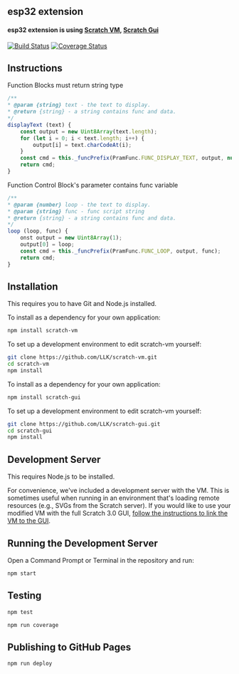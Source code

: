 ## esp32 extension

#### esp32 extension is using [Scratch VM](https://github.com/scratchfoundation/scratch-vm), [Scratch Gui](https://github.com/scratchfoundation/scratch-gui)

[![Build Status](https://travis-ci.org/LLK/scratch-vm.svg?branch=develop)](https://travis-ci.org/LLK/scratch-vm)
[![Coverage Status](https://coveralls.io/repos/github/LLK/scratch-vm/badge.svg?branch=develop)](https://coveralls.io/github/LLK/scratch-vm?branch=develop)

## Instructions

Function Blocks must return string type

```javascript
/**
* @param {string} text - the text to display.
* @return {string} - a string contains func and data.
*/
displayText (text) {
    const output = new Uint8Array(text.length);
    for (let i = 0; i < text.length; i++) {
        output[i] = text.charCodeAt(i);
    }
    const cmd = this._funcPrefix(PramFunc.FUNC_DISPLAY_TEXT, output, null);
    return cmd;
}
```
Function Control Block's parameter contains func variable 
```javascript
/**
* @param {number} loop - the text to display.
* @param {string} func - func script string
* @return {string} - a string contains func and data.
*/
loop (loop, func) {
    onst output = new Uint8Array(1);
    output[0] = loop;
    const cmd = this._funcPrefix(PramFunc.FUNC_LOOP, output, func);
    return cmd;
}
```

## Installation
This requires you to have Git and Node.js installed.

To install as a dependency for your own application:
```bash
npm install scratch-vm
```
To set up a development environment to edit scratch-vm yourself:
```bash
git clone https://github.com/LLK/scratch-vm.git
cd scratch-vm
npm install
```
To install as a dependency for your own application:
```bash
npm install scratch-gui
```
To set up a development environment to edit scratch-vm yourself:
```bash
git clone https://github.com/LLK/scratch-gui.git
cd scratch-gui
npm install
```

## Development Server
This requires Node.js to be installed.

For convenience, we've included a development server with the VM. This is sometimes useful when running in an environment that's loading remote resources (e.g., SVGs from the Scratch server). If you would like to use your modified VM with the full Scratch 3.0 GUI, [follow the instructions to link the VM to the GUI](https://github.com/LLK/scratch-gui/wiki/Getting-Started).

## Running the Development Server
Open a Command Prompt or Terminal in the repository and run:
```bash
npm start
```

## Testing
```bash
npm test
```

```bash
npm run coverage
```

## Publishing to GitHub Pages
```bash
npm run deploy
```

